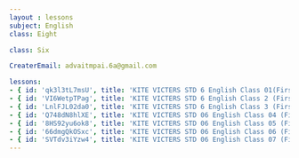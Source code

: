 ```yaml
--- 
layout : lessons 
subject: English
class: Eight

class: Six

CreaterEmail: advaitmpai.6a@gmail.com

lessons: 
- { id: 'qk3l3tL7msU', title: 'KITE VICTERS STD 6 English Class 01(First Bell-ഫസ്റ്റ് ബെല്‍)' }
- { id: 'VI6WetpTPag', title: 'KITE VICTERS STD 6 English Class 2 (First Bell-ഫസ്റ്റ് ബെല്‍)' }
- { id: 'LnlFJL02da0', title: 'KITE VICTERS STD 6 English Class 3 (First Bell-ഫസ്റ്റ് ബെല്‍)' }
- { id: 'Q748dN8hlXE', title: 'KITE VICTERS STD 06 English Class 04 (First Bell-ഫസ്റ്റ് ബെല്‍)' }
- { id: '8HS92yu6ok8', title: 'KITE VICTERS STD 06 English Class 05 (First Bell-ഫസ്റ്റ് ബെല്‍)' }
- { id: '66dmgQkOSxc', title: 'KITE VICTERS STD 06 English Class 06 (First Bell-ഫസ്റ്റ് ബെല്‍)' }
- { id: 'SVTdv3iYzw4', title: 'KITE VICTERS STD 06 English Class 07 (First Bell-ഫസ്റ്റ് ബെല്‍)' }
--- 
```

